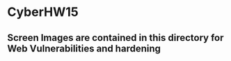 # CyberHW15

## Screen Images are contained in this directory for Web Vulnerabilities and hardening
